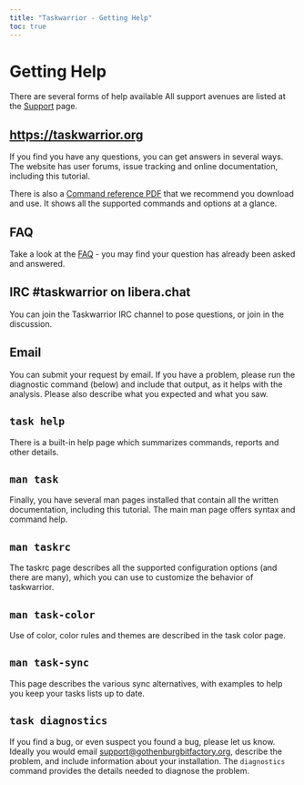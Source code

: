 ```yaml
---
title: "Taskwarrior - Getting Help"
toc: true
---
```


# Getting Help

There are several forms of help available
All support avenues are listed at the [Support](../../support/) page.

## https://taskwarrior.org

If you find you have any questions, you can get answers in several ways.
The website has user forums, issue tracking and online documentation, including this tutorial.

There is also a [Command reference PDF](../../download/task-latest.ref.pdf) that we recommend you download and use.
It shows all the supported commands and options at a glance.

## FAQ

Take a look at the [FAQ](../../support/faq/) - you may find your question has already been asked and answered.

## IRC #taskwarrior on libera.chat

You can join the Taskwarrior IRC channel to pose questions, or join in the discussion.

## Email

You can submit your request by email.
If you have a problem, please run the diagnostic command (below) and include that output, as it helps with the analysis.
Please also describe what you expected and what you saw.

## `task help`

There is a built-in help page which summarizes commands, reports and other details.

## `man task`

Finally, you have several man pages installed that contain all the written documentation, including this tutorial.
The main man page offers syntax and command help.

## `man taskrc`

The taskrc page describes all the supported configuration options (and there are many), which you can use to customize the behavior of taskwarrior.

## `man task-color`

Use of color, color rules and themes are described in the task color page.

## `man task-sync`

This page describes the various sync alternatives, with examples to help you keep your tasks lists up to date.

## `task diagnostics`

If you find a bug, or even suspect you found a bug, please let us know.
Ideally you would email <support@gothenburgbitfactory.org>, describe the problem, and include information about your installation.
The `diagnostics` command provides the details needed to diagnose the problem.
